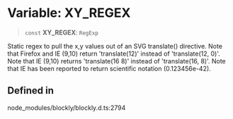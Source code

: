 # Variable: XY_REGEX

> `const` **XY_REGEX**: `RegExp`

Static regex to pull the x,y values out of an SVG translate() directive.
Note that Firefox and IE (9,10) return 'translate(12)' instead of
'translate(12, 0)'.
Note that IE (9,10) returns 'translate(16 8)' instead of 'translate(16, 8)'.
Note that IE has been reported to return scientific notation (0.123456e-42).

## Defined in

node_modules/blockly/blockly.d.ts:2794
